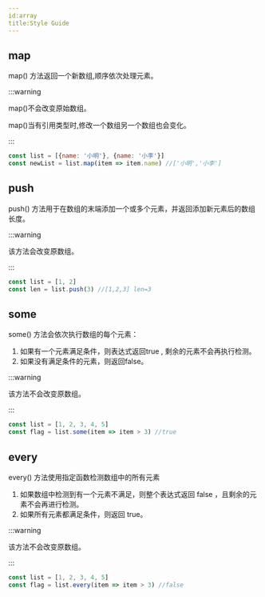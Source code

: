 ```yaml
---
id:array 
title:Style Guide
---
```


## map

map() 方法返回一个新数组,顺序依次处理元素。

:::warning

map()不会改变原始数组。

map()当有引用类型时,修改一个数组另一个数组也会变化。

:::

```javascript
const list = [{name: '小明'}, {name: '小李'}]
const newList = list.map(item => item.name) //['小明','小李'] 
```

## push

push() 方法用于在数组的末端添加一个或多个元素，并返回添加新元素后的数组长度。

:::warning

该方法会改变原数组。

:::

```javascript
const list = [1, 2]
const len = list.push(3) //[1,2,3] len=3
```

## some

some() 方法会依次执行数组的每个元素：

1. 如果有一个元素满足条件，则表达式返回true , 剩余的元素不会再执行检测。
1. 如果没有满足条件的元素，则返回false。

:::warning

该方法不会改变原数组。

:::

```javascript
const list = [1, 2, 3, 4, 5]
const flag = list.some(item => item > 3) //true
```

## every

every() 方法使用指定函数检测数组中的所有元素

1. 如果数组中检测到有一个元素不满足，则整个表达式返回 false ，且剩余的元素不会再进行检测。
1. 如果所有元素都满足条件，则返回 true。

:::warning

该方法不会改变原数组。

:::

```js 
const list = [1, 2, 3, 4, 5]
const flag = list.every(item => item > 3) //false
```









